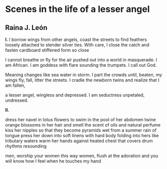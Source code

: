 # Scenes in the life of a lesser angel
## Raina J. León
**I.**
I borrow wings from other angels, coast
the streets to find feathers loosely attached
to slender silver ties. With care, I close the catch
and fasten cardboard stiffened form so close

I cannot breathe or fly for the air
pushed out into a world in masquerade.
I am African. I am goddess with flare
sounding the trumpets. I call out God.

Meaning changes like sea water in storm.
I part the crowds until, beaten, my wings
fly, fall, litter the streets. I cradle the newborn
twins and realize that I am fallen,

a lesser angel, wingless and depressed.
I am seductress unpetaled, undressed.

 **II.**

dress her navel in lotus flowers
to swim in the pool of her abdomen
twine orange blossoms in her hair
and smell the scent of oils and natural perfume
kiss her nipples so that they become pyramids
wet from a summer rain of tongue
press her down into soft linens with hard
body folding into hers like tributary waters
warm her hands against heated chest
that covers drum rhythms resounding

men, worship your women this way
women, flush at the adoration
and you will know how I feel
when he touches my hand